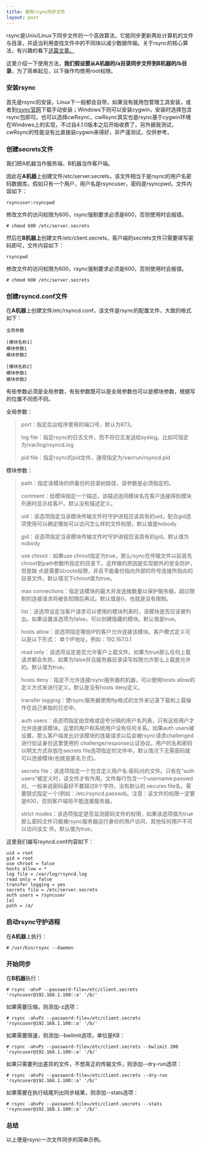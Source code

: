 ```yaml
---
title: 使用rsync同步文件
layout: post
---
```

rsync是Unix/Linux下同步文件的一个高效算法，它能同步更新两处计算机的文件与目录，并适当利用查找文件中的不同块以减少数据传输。关于rsync的核心算法，有兴趣的看下[这篇文章。](http://coolshell.cn/articles/7425.html "rsync的核心算法")

这里介绍一下使用方法，**我们假设要从A机器的/a目录同步文件到B机器的/b目录**，为了简单起见，以下操作均使用root权限。

### 安装rsync
首先是rsync的安装，Linux下一般都会自带，如果没有就用包管理工具安装，或者到[rsync官网](https://rsync.samba.org/)下载手动安装；Windows下则可以安装cygwin，安装时选择包含rsync包即可。也可以选择cwRsync，cwRsync其实也是rsync基于cygwin环境在Windows上的实现，不过自4.1.0版本之后开始收费了，另外据我测试，cwRsync的性能没有比直接装cygwin来得好，非严谨测试，仅供参考。

### 创建secrets文件
我们把A机器当作服务端，B机器当作客户端。

因此在**A机器**上创建文件/etc/server.secrets，该文件相当于是rsync的用户名密码数据库。假如只有一个用户，用户名是rsyncuser，密码是rsyncpwd，文件内容如下：

	rsyncuser:rsyncpwd

修改文件的访问权限为600，rsync强制要求必须是600，否则使用时会报错。

	# chmod 600 /etc/server.secrets

然后在**B机器上**创建文件/etc/client.secrets，客户端的secrets文件只需要填写密码即可，文件内容如下：

	rsyncpwd

修改文件的访问权限为600，rsync强制要求必须是600，否则使用时会报错。

	# chmod 600 /etc/server.secrets

### 创建rsyncd.conf文件

在**A机器**上创建文件/etc/rsyncd.conf，该文件是rsync的配置文件，大致的格式如下：

	全局参数
	
	[模块名称1]
	模块参数1
	模块参数2
	
	[模块名称2]
	模块参数1
	模块参数2

有些参数必须是全局参数，有些参数既可以是全局参数也可以是模块参数，根据写的位置不同而不同。

全局参数：

> port：指定后台程序使用的端口号，默认为873。
> 
> log file：指定rsync的日志文件，而不将日志发送给syslog。比如可指定为/var/log/rsyncd.log
> 
> pid file：指定rsync的pid文件，通常指定为/var/run/rsyncd.pid

模块参数：

> path：指定该模块的供备份的目录树路径，该参数是必须指定的。
>
> comment：给模块指定一个描述，该描述连同模块名在客户连接得到模块列表时显示给客户。默认没有描述定义。
>
> uid：该选项指定当该模块传输文件时守护进程应该具有的uid，配合gid选项使用可以确定哪些可以访问怎么样的文件权限，默认值是nobody
>
> gid：该选项指定当该模块传输文件时守护进程应该具有的gid。默认值为nobody
>
> use chroot：如果use chroot指定为true，那么rsync在传输文件以前首先chroot到path参数所指定的目录下。这样做的原因是实现额外的安全防护，但是缺 点是需要以roots权限，并且不能备份指向外部的符号连接所指向的目录文件。默认情况下chroot值为true。
>
> max connections：指定该模块的最大并发连接数量以保护服务器，超过限制的连接请求将被告知随后再试。默认值是0，也就是没有限制。
>
> list：该选项设定当客户请求可以使用的模块列表时，该模块是否应该被列出。如果设置该选项为false，可以创建隐藏的模块。默认值是true。
>
> hosts allow：该选项指定哪些IP的客户允许连接该模块。客户模式定义可以是以下形式： 单个IP地址，例如：192.167.0.1
> 
> read only：该选项设定是否允许客户上载文件。如果为true那么任何上载请求都会失败，如果为false并且服务器目录读写权限允许那么上载是允许的。默认值为true。
>
> hosts deny：指定不允许连接rsync服务器的机器，可以使用hosts allow的定义方式来进行定义。默认是没有hosts deny定义。
> 
> transfer logging：使rsync服务器使用ftp格式的文件来记录下载和上载操作在自己单独的日志中。
> 
> auth users：该选项指定由空格或逗号分隔的用户名列表，只有这些用户才允许连接该模块。这里的用户和系统用户没有任何关系。如果auth users被设置，那么客户端发出对该模块的连接请求以后会被rsync请求challenged进行验证身份这里使用的 challenge/response认证协议。用户的名和密码以明文方式存放在secrets file选项指定的文件中。默认情况下无需密码就可以连接模块(也就是匿名方式)。
> 
> secrets file：该选项指定一个包含定义用户名:密码对的文件。只有在”auth users”被定义时，该文件才有作用。文件每行包含一个username:passwd对。一般来说密码最好不要超过8个字符。没有默认的 secures file名，需要限式指定一个(例如：/etc/rsyncd.passwd)。注意：该文件的权限一定要是600，否则客户端将不能连接服务器。
> 
> strict modes：该选项指定是否监测密码文件的权限，如果该选项值为true那么密码文件只能被rsync服务器运行身份的用户访问，其他任何用户不可以访问该文 件。默认值为true。

这里我们编写rsyncd.conf内容如下：

	uid = root
	gid = root
	use chroot = false
	hosts allow = *
	log file = /var/log/rsyncd.log
	read only = false
	transfer logging = yes
	secrets file = /etc/server.secrets
	auth users = rsyncuser
	[a]
	path = /a/

### 启动rsync守护进程
在**A机器**上执行：

	# /usr/bin/rsync --daemon

### 开始同步
在**B机器**执行：

	# rsync -ahvP --password-file=/etc/client.secrets 'rsyncuser@192.168.1.100::a' '/b/'

如果需要压缩，则添加-z选项：

	# rsync -ahvPz --password-file=/etc/client.secrets 'rsyncuser@192.168.1.100::a' '/b/'

如果需要限速，则添加--bwlimit选项，单位是KB：

	# rsync -ahvPz --password-file=/etc/client.secrets --bwlimit 200 'rsyncuser@192.168.1.100::a' '/b/'

如果只需要列出差异的文件，不想真正的传输文件，则添加--dry-run选项：

	# rsync -ahvPz --password-file=/etc/client.secrets --dry-run 'rsyncuser@192.168.1.100::a' '/b/'

如果需要在执行结尾列出同步结果，则添加--stats选项：

	# rsync -ahvPz --password-file=/etc/client.secrets --stats 'rsyncuser@192.168.1.100::a' '/b/'

### 总结
以上便是rsync一次文件同步的简单示例。